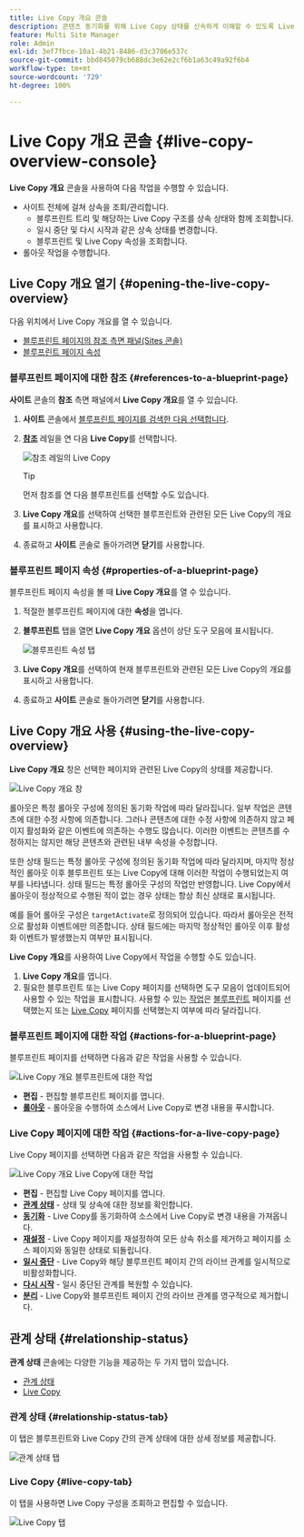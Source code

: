 ```yaml
---
title: Live Copy 개요 콘솔
description: 콘텐츠 동기화를 위해 Live Copy 상태를 신속하게 이해할 수 있도록 Live Copy 개요 콘솔의 기본 사항에 대해 알아봅니다.
feature: Multi Site Manager
role: Admin
exl-id: 3ef7fbce-10a1-4b21-8486-d3c3706e537c
source-git-commit: bbd845079cb688dc3e62e2cf6b1a63c49a92f6b4
workflow-type: tm+mt
source-wordcount: '729'
ht-degree: 100%

---
```


# Live Copy 개요 콘솔 {#live-copy-overview-console}

**Live Copy 개요** 콘솔을 사용하여 다음 작업을 수행할 수 있습니다.

* 사이트 전체에 걸쳐 상속을 조회/관리합니다.
   * 블루프린트 트리 및 해당하는 Live Copy 구조를 상속 상태와 함께 조회합니다.
   * 일시 중단 및 다시 시작과 같은 상속 상태를 변경합니다.
   * 블루프린트 및 Live Copy 속성을 조회합니다.
* 롤아웃 작업을 수행합니다.

## Live Copy 개요 열기 {#opening-the-live-copy-overview}

다음 위치에서 Live Copy 개요를 열 수 있습니다.

* [블루프린트 페이지의 참조 측면 패널(Sites 콘솔)](#opening-live-copy-overview-references-for-a-blueprint-page)
* [블루프린트 페이지 속성](#opening-live-copy-overview-properties-of-a-blueprint-page)

### 블루프린트 페이지에 대한 참조 {#references-to-a-blueprint-page}

**사이트** 콘솔의 **참조** 측면 패널에서 **Live Copy 개요**&#x200B;를 열 수 있습니다.

1. **사이트** 콘솔에서 [블루프린트 페이지를 검색한 다음 선택합니다](/help/sites-cloud/authoring/basic-handling.md#viewing-and-selecting-resources).
1. **[참조](/help/sites-cloud/authoring/basic-handling.md#references)** 레일을 연 다음 **Live Copy**&#x200B;를 선택합니다.

   ![참조 레일의 Live Copy](../assets/live-copy-references.png)

   >[!TIP]
   >
   >먼저 참조를 연 다음 블루프린트를 선택할 수도 있습니다.

1. **Live Copy 개요**&#x200B;를 선택하여 선택한 블루프린트와 관련된 모든 Live Copy의 개요를 표시하고 사용합니다.
1. 종료하고 **사이트** 콘솔로 돌아가려면 **닫기**&#x200B;를 사용합니다.

### 블루프린트 페이지 속성 {#properties-of-a-blueprint-page}

블루프린트 페이지 속성을 볼 때 **Live Copy 개요**&#x200B;를 열 수 있습니다.

1. 적절한 블루프린트 페이지에 대한 **속성**&#x200B;을 엽니다.
1. **블루프린트** 탭을 열면 **Live Copy 개요** 옵션이 상단 도구 모음에 표시됩니다.

   ![블루프린트 속성 탭](../assets/live-copy-blueprint-tab.png)

1. **Live Copy 개요**&#x200B;를 선택하여 현재 블루프린트와 관련된 모든 Live Copy의 개요를 표시하고 사용합니다.

1. 종료하고 **사이트** 콘솔로 돌아가려면 **닫기**&#x200B;를 사용합니다.

## Live Copy 개요 사용 {#using-the-live-copy-overview}

**Live Copy 개요** 창은 선택한 페이지와 관련된 Live Copy의 상태를 제공합니다.

![Live Copy 개요 창](../assets/live-copy-overview.png)

롤아웃은 특정 롤아웃 구성에 정의된 동기화 작업에 따라 달라집니다. 일부 작업은 콘텐츠에 대한 수정 사항에 의존합니다. 그러나 콘텐츠에 대한 수정 사항에 의존하지 않고 페이지 활성화와 같은 이벤트에 의존하는 수행도 많습니다. 이러한 이벤트는 콘텐츠를 수정하지는 않지만 해당 콘텐츠와 관련된 내부 속성을 수정합니다.

또한 상태 필드는 특정 롤아웃 구성에 정의된 동기화 작업에 따라 달라지며, 마지막 정상적인 롤아웃 이후 블루프린트 또는 Live Copy에 대해 이러한 작업이 수행되었는지 여부를 나타냅니다. 상태 필드는 특정 롤아웃 구성의 작업만 반영합니다. Live Copy에서 롤아웃이 정상적으로 수행된 적이 없는 경우 상태는 항상 최신 상태로 표시됩니다.

예를 들어 롤아웃 구성은 `targetActivate`로 정의되어 있습니다. 따라서 롤아웃은 전적으로 활성화 이벤트에만 의존합니다. 상태 필드에는 마지막 정상적인 롤아웃 이후 활성화 이벤트가 발생했는지 여부만 표시됩니다.

**Live Copy 개요**&#x200B;를 사용하여 Live Copy에서 작업을 수행할 수도 있습니다.

1. **Live Copy 개요**&#x200B;를 엽니다.
1. 필요한 블루프린트 또는 Live Copy 페이지를 선택하면 도구 모음이 업데이트되어 사용할 수 있는 작업을 표시합니다. 사용할 수 있는 [작업](overview.md#terms-used)은 [블루프린트](#actions-for-a-blueprint-page) 페이지를 선택했는지 또는 [Live Copy](#actions-for-a-live-copy-page) 페이지를 선택했는지 여부에 따라 달라집니다.

### 블루프린트 페이지에 대한 작업 {#actions-for-a-blueprint-page}

블루프린트 페이지를 선택하면 다음과 같은 작업을 사용할 수 있습니다.

![Live Copy 개요 블루프린트에 대한 작업](../assets/live-copy-overview-actions-blueprint.png)

* **편집** - 편집할 블루프린트 페이지를 엽니다.
* **[롤아웃](overview.md#rollout-and-synchronize)** - 롤아웃을 수행하여 소스에서 Live Copy로 변경 내용을 푸시합니다.

### Live Copy 페이지에 대한 작업 {#actions-for-a-live-copy-page}

Live Copy 페이지를 선택하면 다음과 같은 작업을 사용할 수 있습니다.

![Live Copy 개요 Live Copy에 대한 작업](../assets/live-copy-overview-actions.png)

* **편집** - 편집할 Live Copy 페이지를 엽니다.
* **[관계 상태](#relationship-status)** - 상태 및 상속에 대한 정보를 확인합니다.
* **[동기화](overview.md#rollout-and-synchronize)** - Live Copy를 동기화하여 소스에서 Live Copy로 변경 내용을 가져옵니다.
* **[재설정](creating-live-copies.md#resetting-a-live-copy-page)** - Live Copy 페이지를 재설정하여 모든 상속 취소를 제거하고 페이지를 소스 페이지와 동일한 상태로 되돌립니다.
* **[일시 중단](overview.md#suspending-and-cancelling-inheritance-and-synchronization)** - Live Copy와 해당 블루프린트 페이지 간의 라이브 관계를 일시적으로 비활성화합니다.
* **[다시 시작](creating-live-copies.md#resuming-inheritance-for-a-page)** - 일시 중단된 관계를 복원할 수 있습니다.
* **[분리](overview.md#detaching-a-live-copy)** - Live Copy와 블루프린트 페이지 간의 라이브 관계를 영구적으로 제거합니다.

## 관계 상태 {#relationship-status}

**관계 상태** 콘솔에는 다양한 기능을 제공하는 두 가지 탭이 있습니다.

* [관계 상태](#relationship-status-tab)
* [Live Copy](#live-copy-tab)

### 관계 상태 {#relationship-status-tab}

이 탭은 블루프린트와 Live Copy 간의 관계 상태에 대한 상세 정보를 제공합니다.

![관계 상태 탭](../assets/live-copy-relationship-status.png)

### Live Copy {#live-copy-tab}

이 탭을 사용하면 Live Copy 구성을 조회하고 편집할 수 있습니다.

![Live Copy 탭](../assets/live-copy-relationship-status-live-copy.png)
